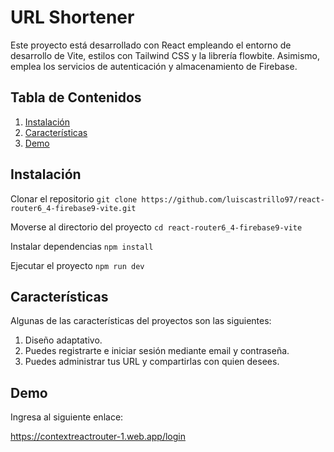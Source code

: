 # URL Shortener

Este proyecto está desarrollado con React empleando el entorno de desarrollo de Vite, estilos con Tailwind CSS y la librería flowbite. Asimismo, emplea los servicios de autenticación y almacenamiento de Firebase.

## Tabla de Contenidos

1. [Instalación](#instalación)
2. [Características](#características)
3. [Demo](#demo)

## Instalación

Clonar el repositorio
`git clone https://github.com/luiscastrillo97/react-router6_4-firebase9-vite.git`

Moverse al directorio del proyecto
`cd react-router6_4-firebase9-vite`

Instalar dependencias
`npm install`

Ejecutar el proyecto
`npm run dev`

## Características

Algunas de las características del proyectos son las siguientes:

1. Diseño adaptativo.
2. Puedes registrarte e iniciar sesión mediante email y contraseña.
3. Puedes administrar tus URL y compartirlas con quien desees.

## Demo

Ingresa al siguiente enlace:

https://contextreactrouter-1.web.app/login
